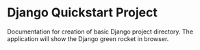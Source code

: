 # Django Quickstart Project
Documentation for creation of basic Django project directory. The application will show the Django green rocket in browser.
